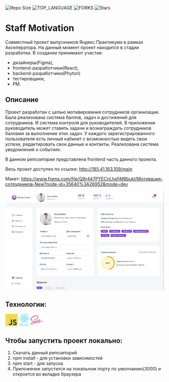 ![Repo Size](https://img.shields.io/github/languages/code-size/johnturner4004/readme-generator.svg?style=for-the-badge) ![TOP_LANGUAGE](https://img.shields.io/github/languages/top/johnturner4004/readme-generator.svg?style=for-the-badge) ![FORKS](https://img.shields.io/github/forks/johnturner4004/readme-generator.svg?style=for-the-badge&social) ![Stars](https://img.shields.io/github/stars/johnturner4004/readme-generator.svg?style=for-the-badge)

# Staff Motivation

Совместный проект выпускников Яндекс.Практикума в рамках Акселератора.
На данный момент проект находится в стадии разработки.
В создании принимают участие:

- дизайнеры(Figma),
- frontend-разработчики(React),
- backend-разработчики(Phyton)
- тестировщики,
- PM.

## Описание

Проект разработан с целью мотивирования сотрудников организации. Была реализована система баллов, задач и достижений для сотрудников. И система контроля для руководителей. В приложении руководитель может ставить задачи и вознаграждать сотрудников баллами за выполнение этих задач. У каждого зарегистрированного пользователя есть личный кабинет с возможностью видеть свои успехи, редактировать свои данные и контакты.
Реализована система уведомлений о событиях.

В данном репозитории представлена frontend часть данного проекта.

Весь проект доступен по ссылке:
http://185.41.163.109/main

Макет: https://www.figma.com/file/Q8r447PYECnLhsfjM8bukI/Мотивация-сотрудников-New?node-id=35640%3A26952&mode=dev

<img src="./src/images/screen.JPG" />

## Технологии:

<a href="https://developer.mozilla.org/en-US/docs/Web/JavaScript"><img src="https://raw.githubusercontent.com/devicons/devicon/master/icons/javascript/javascript-original.svg" height="40px" width="40px" /></a><a href="https://reactjs.org/"><img src="https://raw.githubusercontent.com/devicons/devicon/master/icons/react/react-original-wordmark.svg" height="40px" width="40px" /></a><a href="https://sass-lang.com/"><img src="https://raw.githubusercontent.com/devicons/devicon/master/icons/sass/sass-original.svg" height="40px" width="40px" /></a>

## Чтобы запустить проект локально:

1. Скачать данный репозиторий
2. npm install - для установки зависимостей
3. npm start - для запуска
4. Приложение запустится на локальном порту по умолчанию(3000) и откроется во вкладке браузера
